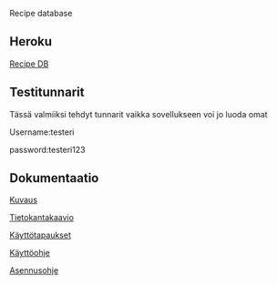  Recipe database

## Heroku

[Recipe DB](https://tsoha-recipe-db-pate.herokuapp.com/recipes)

## Testitunnarit
Tässä valmiiksi tehdyt tunnarit vaikka sovellukseen voi jo luoda omat

Username:testeri

password:testeri123


## Dokumentaatio

[Kuvaus](https://github.com/silmish/Project-recipe/blob/master/documentation/kuvaus.md)

[Tietokantakaavio](https://github.com/silmish/Project-recipe/blob/master/documentation/Tietokantakaavio.jpg)

[Käyttötapaukset](https://github.com/silmish/Project-recipe/blob/master/documentation/kayttotapaukset.md)

[Käyttöohje](https://github.com/silmish/Project-recipe/blob/master/documentation/kayttoohje.md)

[Asennusohje](https://github.com/silmish/Project-recipe/blob/master/documentation/asennusohje.md)

